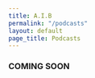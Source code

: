 ```yaml
---
title: A.I.B
permalink: "/podcasts"
layout: default
page_title: Podcasts
---
```


###  			 COMING SOON 